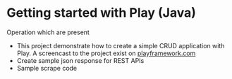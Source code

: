 # Getting started with Play (Java)

Operation which are present
* This project demonstrate how to create a simple CRUD application with Play. A screencast to the project exist on [playframework.com](http://playframework.com)
* Create sample json response for REST APIs
* Sample scrape code

